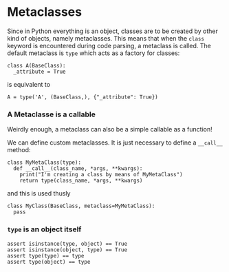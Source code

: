 # Metaclasses
Since in Python everything is an object, classes are to be created by other kind of objects, namely metaclasses. This means that when the `class` keyword is encountered during code parsing, a metaclass is called. The default metaclass is `type` which acts as a factory for classes:
```
class A(BaseClass):
  _attribute = True
```
is equivalent to
```
A = type('A', (BaseClass,), {"_attribute": True})
```

### A Metaclasse is a callable
Weirdly enough, a metaclass can also be a simple callable as a function!

We can define custom metaclasses. It is just necessary to define a `__call__` method:
```
class MyMetaClass(type):
  def __call__(class_name, *args, **kwargs):
    print("I'm creating a class by means of MyMetaClass")
    return type(class_name, *args, **kwargs)
```
and this is used thusly
```
class MyClass(BaseClass, metaclass=MyMetaClass):
  pass
```

### `type` is an object itself
```
assert isinstance(type, object) == True
assert isinstance(object, type) == True
assert type(type) == type
assert type(object) == type
```
